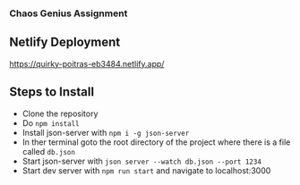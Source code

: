 ### Chaos Genius Assignment


## Netlify Deployment

https://quirky-poitras-eb3484.netlify.app/

## Steps to Install

- Clone the repository
- Do `npm install`
- Install json-server with `npm i -g json-server`
- In ther terminal goto the root directory of the project where there is a file called `db.json`
- Start json-server with `json server --watch db.json --port 1234`
- Start dev server with `npm run start` and navigate to localhost:3000